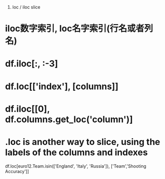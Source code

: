 1. loc / iloc slice
# iloc数字索引, loc名字索引(行名或者列名)
# df.iloc[:, :-3] 
# df.loc[['index'], [columns]]
# df.iloc[[0], df.columns.get_loc('column')]

# .loc is another way to slice, using the labels of the columns and indexes
df.loc[euro12.Team.isin(['England', 'Italy', 'Russia']), ['Team','Shooting Accuracy']]



